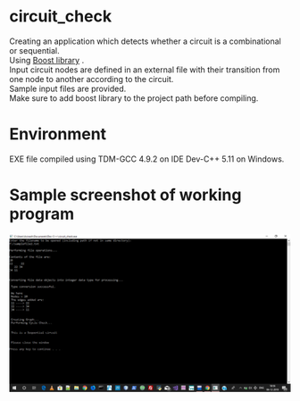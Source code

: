 # circuit_check

Creating an application which detects whether a circuit is a combinational or sequential.<br>
Using <a href="https://www.boost.org/">Boost library</a> .<br>
Input circuit nodes are defined in an external file with their transition from one node to another according to the circuit.<br>
Sample input files are provided.<br>
Make sure to add boost library to the project path before compiling.<br>

# Environment
EXE file compiled using TDM-GCC 4.9.2 on IDE Dev-C++ 5.11 on Windows.

# Sample screenshot of working program
<img src ="https://raw.githubusercontent.com/aviborn2fly/circuit_check/master/sample_screenshot.png">
